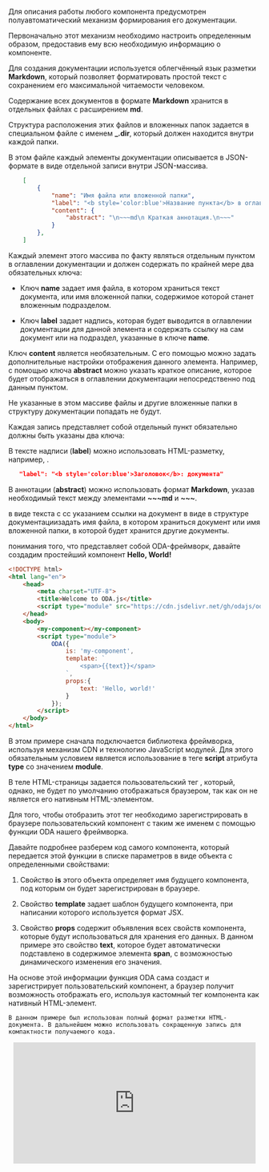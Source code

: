 
Для описания работы любого компонента предусмотрен полуавтоматический механизм формирования его документации.

Первоначально этот механизм необходимо настроить определенным образом, предоставив ему всю необходимую информацию о компоненте.



Для создания документации используется облегчённый язык разметки **Markdown**, который позволяет форматировать простой текст с сохранением его максимальной читаемости человеком.

Содержание всех документов в формате **Markdown** хранится в отдельных файлах с расширением **md**.

Структура расположения этих файлов и вложенных папок задается в специальном файле с именем **_.dir**, который должен находится внутри каждой папки.

В этом файле каждый элементы документации описывается в JSON-формате в виде отдельной записи внутри JSON-массива.

```json
    [
        {
            "name": "Имя файла или вложенной папки",
            "label": "<b style='color:blue'>Название пункта</b> в оглавлении",
            "content": {
                "abstract": "\n~~~md\n Краткая аннотация.\n~~~"
            }
        },
    ]
```


Каждый элемент этого массива по факту являться отдельным пунктом в оглавлении документации и должен содержать по крайней мере два обязательных ключа:

* Ключ **name** задает имя файла, в котором храниться текст документа, или имя вложенной папки, содержимое которой станет вложенным подразделом.

* Ключ **label** задает надпись, которая будет выводится в оглавлении документации для данной элемента и содержать ссылку на сам документ или на подраздел, указанные в ключе **name**.

Ключ **content** является необязательным. С его помощью можно задать дополнительные настройки отображения данного элемента. Например, с помощью ключа **abstract** можно указать краткое описание, которое будет отображаться в оглавлении документации непосредственно под данным пунктом.



Не указанные в этом массиве файлы и другие вложенные папки в структуру документации попадать не будут.



Каждая запись представляет собой отдельный пункт обязательно должны быть указаны два ключа:

В тексте надписи (**label**) можно использовать HTML-разметку, например, .

```json
   "label": "<b style='color:blue'>Заголовок</b>: документа"
```

В аннотации (**abstract**) можно использовать формат **Markdown**, указав необходимый текст между элементами **~~~md** и **~~~**.






в виде текста с сс указанием ссылки на документ в виде  в структуре документациизадать имя файла, в котором храниться документ или имя вложенной папки, в которой будет хранится другие документы.




понимания того, что представляет собой ODA-фреймворк, давайте создадим простейший компонент **Hello, World!**

```html run_line_edit
<!DOCTYPE html>
<html lang="en">
    <head>
        <meta charset="UTF-8">
        <title>Welcome to ODA.js</title>
        <script type="module" src="https://cdn.jsdelivr.net/gh/odajs/oda/oda.js"></script>
    </head>
    <body>
        <my-component></my-component>
        <script type="module">
            ODA({
                is: 'my-component',
                template: `
                    <span>{{text}}</span>
                `,
                props:{
                    text: 'Hello, world!'
                }
            });
        </script>
    </body>
</html>
```

В этом примере сначала подключается библиотека фреймворка, используя механизм CDN и технологию JavaScript модулей. Для этого обязательным условием является использование в теге **script** атрибута **type** со значением **module**.

В теле HTML-страницы задается пользовательский тег <my-component>, который, однако, не будет по умолчанию отображаться браузером, так как он не является его нативным HTML-элементом.

Для того, чтобы отобразить этот тег необходимо зарегистрировать в браузере пользовательский компонент с таким же именем с помощью функции ODA нашего фреймворка.

Давайте подробнее разберем код самого компонента, который передается этой функции в списке параметров в виде объекта с определенными свойствами:

1. Свойство **is** этого объекта определяет имя будущего компонента, под которым он будет зарегистрирован в браузере.

1. Свойство **template** задает шаблон будущего компонента, при написании которого используется формат JSX.

1. Свойство **props** содержит объявления всех свойств компонента, которые будут использоваться для хранения его данных. В данном примере это свойство **text**, которое будет автоматически подставлено в содержимое элемента **span**, с возможностью динамического изменения его значения.

На основе этой информации функция ODA сама создаст и зарегистрирует пользовательский компонент, а браузер получит возможность отображать его, используя кастомный тег компонента как нативный HTML-элемент.

```info_md
В данном примере был использован полный формат разметки HTML-документа. В дальнейшем можно использовать сокращенную запись для компактности получаемого кода.
```

<div style="position:relative;padding-bottom:48%; margin:10px">
    <iframe src="https://www.youtube.com/embed/GpyzBM5bKQ8?start=0" frameborder="0" allow="accelerometer; autoplay; encrypted-media; gyroscope; picture-in-picture" allowfullscreen
    style="position:absolute;width:100%;height:100%;"></iframe>
</div>
